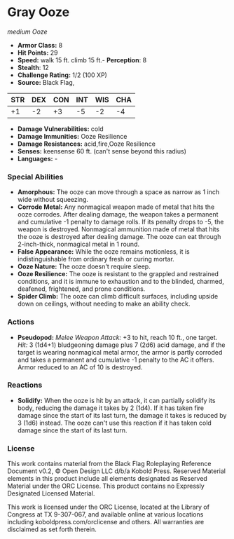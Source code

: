 # Gray Ooze

*medium* *Ooze*

- **Armor Class:** 8
- **Hit Points:** 29 
- **Speed:** walk 15 ft. climb 15 ft.- **Perception**: 8
- **Stealth**: 12
- **Challenge Rating:** 1/2 (100 XP)
- **Source:** Black Flag,

| STR | DEX | CON | INT | WIS | CHA |
| --- | --- | --- | --- | --- | --- |
| +1 | -2 | +3 | -5 | -2 | -4 |

- **Damage Vulnerabilities:** cold
- **Damage Immunities:** Ooze Resilience
- **Damage Resistances:** acid,fire,Ooze Resilience
- **Senses:** keensense 60 ft. (can't sense beyond this radius)
- **Languages:** -

### Special Abilities

- **Amorphous:** The ooze can move through a space as narrow as 1 inch wide without squeezing.
- **Corrode Metal:** Any nonmagical weapon made of metal that hits the ooze corrodes. After dealing damage, the weapon takes a permanent and cumulative -1 penalty to damage rolls. If its penalty drops to -5, the weapon is destroyed. Nonmagical ammunition made of metal that hits the ooze is destroyed after dealing damage. The ooze can eat through 2-inch-thick, nonmagical metal in 1 round.
- **False Appearance:** While the ooze remains motionless, it is indistinguishable from ordinary fresh or curing mortar.
- **Ooze Nature:** The ooze doesn't require sleep.
- **Ooze Resilience:** The ooze is resistant to the grappled and restrained conditions, and it is immune to exhaustion and to the blinded, charmed, deafened, frightened, and prone conditions.
- **Spider Climb:** The ooze can climb difficult surfaces, including upside down on ceilings, without needing to make an ability check.

### Actions

- **Pseudopod:** _Melee Weapon Attack:_ +3 to hit, reach 10 ft., one target. _Hit:_ 3 (1d4+1) bludgeoning damage plus 7 (2d6) acid damage, and if the target is wearing nonmagical metal armor, the armor is partly corroded and takes a permanent and cumulative -1 penalty to the AC it offers. Armor reduced to an AC of 10 is destroyed.

### Reactions

- **Solidify:** When the ooze is hit by an attack, it can partially solidify its body, reducing the damage it takes by 2 (1d4). If it has taken fire damage since the start of its last turn, the damage it takes is reduced by 3 (1d6) instead. The ooze can't use this reaction if it has taken cold damage since the start of its last turn.


### License

This work contains material from the Black Flag Roleplaying Reference Document v0.2, © Open Design LLC d/b/a Kobold Press. Reserved Material elements in this product include all elements designated as Reserved Material under the ORC License. This product contains no Expressly Designated Licensed Material.

This work is licensed under the ORC License, located at the Library of Congress at TX 9-307-067, and available online at various locations including koboldpress.com/orclicense and others. All warranties are disclaimed as set forth therein.
